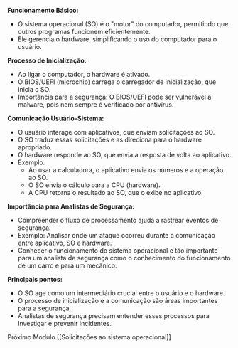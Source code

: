 **Funcionamento Básico:**

- O sistema operacional (SO) é o "motor" do computador, permitindo que outros programas funcionem eficientemente.
- Ele gerencia o hardware, simplificando o uso do computador para o usuário.

**Processo de Inicialização:**

- Ao ligar o computador, o hardware é ativado.
- O BIOS/UEFI (microchip) carrega o carregador de inicialização, que inicia o SO.
- Importância para a segurança: O BIOS/UEFI pode ser vulnerável a malware, pois nem sempre é verificado por antivírus.

**Comunicação Usuário-Sistema:**

- O usuário interage com aplicativos, que enviam solicitações ao SO.
- O SO traduz essas solicitações e as direciona para o hardware apropriado.
- O hardware responde ao SO, que envia a resposta de volta ao aplicativo.
- Exemplo:
    - Ao usar a calculadora, o aplicativo envia os números e a operação ao SO.
    - O SO envia o cálculo para a CPU (hardware).
    - A CPU retorna o resultado ao SO, que o exibe no aplicativo.

**Importância para Analistas de Segurança:**

- Compreender o fluxo de processamento ajuda a rastrear eventos de segurança.
- Exemplo: Analisar onde um ataque ocorreu durante a comunicação entre aplicativo, SO e hardware.
- Conhecer o funcionamento do sistema operacional e tão importante para um analista de segurança como o conhecimento do funcionamento de um carro e para um mecânico.

**Principais pontos:**

- O SO age como um intermediário crucial entre o usuário e o hardware.
- O processo de inicialização e a comunicação são áreas importantes para a segurança.
- Analistas de segurança precisam entender esses processos para investigar e prevenir incidentes.

Próximo Modulo [[Solicitações ao sistema operacional]]